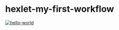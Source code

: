 # hexlet-my-first-workflow

[![hello-world](https://github.com/Namoralnovolevih/hexlet-my-first-workflow/actions/workflows/hello-world.yml/badge.svg)](https://github.com/Namoralnovolevih/hexlet-my-first-workflow/actions/workflows/hello-world.yml)
